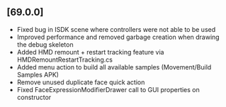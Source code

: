 ## [69.0.0]

- Fixed bug in ISDK scene where controllers were not able to be used
- Improved performance and removed garbage creation when drawing the debug skeleton
- Added HMD remount + restart tracking feature via HMDRemountRestartTracking.cs
- Added menu action to build all available samples (Movement/Build Samples APK)
- Remove unused duplicate face quick action
- Fixed FaceExpressionModifierDrawer call to GUI properties on constructor
